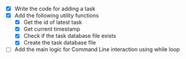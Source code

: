 - [X] Write the code for adding a task
- [X] Add the following utility functions 
  - [X] Get the id of latest task
  - [X] Get current timestamp
  - [X] Check if the task database file exists
  - [X] Create the task database file
- [ ] Add the main logic for Command Line interaction using while loop
